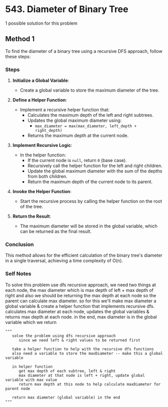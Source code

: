 # 543. Diameter of Binary Tree

1 possible solution for this problem  

## Method 1

To find the diameter of a binary tree using a recursive DFS approach, follow these steps:

### Steps

1. **Initialize a Global Variable**:
   - Create a global variable to store the maximum diameter of the tree.

2. **Define a Helper Function**:
   - Implement a recursive helper function that:
     - Calculates the maximum depth of the left and right subtrees.
     - Updates the global maximum diameter using:
       - `max_diameter = max(max_diameter, left_depth + right_depth)`
     - Returns the maximum depth at the current node.

3. **Implement Recursive Logic**:
   - In the helper function:
     - If the current node is `null`, return `0` (base case).
     - Recursively call the helper function for the left and right children.
     - Update the global maximum diameter with the sum of the depths from both children.
     - Return the maximum depth of the current node to its parent.

4. **Invoke the Helper Function**:
   - Start the recursive process by calling the helper function on the root of the tree.

5. **Return the Result**:
   - The maximum diameter will be stored in the global variable, which can be returned as the final result.

### Conclusion

This method allows for the efficient calculation of the binary tree's diameter in a single traversal, achieving a time complexity of O(n).

### Self Notes
To solve this problem use dfs recursive approach, we need two things at each node, the max diameter which is max depth of left + max depth of right and also we should be returning the max depth at each node so the parent can calculate max diameter. so for this we'll make max diameter a global variable & create a helper function that implements recursive dfs. calculates max diameter at each node, updates the global variables & returns max depth at each node. in the end, max diameter is in the global variable which we return

```
"""
   solve the problem using dfs recursive approach
      since we need left & right values to be returned first
   
   take a helper function to help with the recursive dfs functions
   also need a variable to store the maxDiameter -- make this a global variable

   in helper function
      get max depth of each subtree, left & right
      max diameter at that node is left + right, update global variable with max value
      return max depth at this node to help calculate maxDiameter for parent node

   return max diameter (global variable) in the end
"""
```
